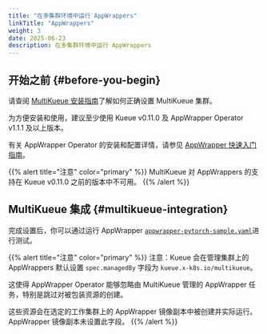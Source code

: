 ```yaml
---
title: "在多集群环境中运行 AppWrappers"
linkTitle: "AppWrappers"
weight: 3
date: 2025-06-23
description: 在多集群环境中运行 AppWrappers
---
```


## 开始之前 {#before-you-begin}

请查阅 [MultiKueue 安装指南](/zh-CN/docs/tasks/manage/setup_multikueue)了解如何正确设置 MultiKueue 集群。

为方便安装和使用，建议至少使用 Kueue v0.11.0 及 AppWrapper Operator v1.1.1 及以上版本。

有关 AppWrapper Operator 的安装和配置详情，请参见 [AppWrapper 快速入门指南](https://project-codeflare.github.io/appwrapper/quick-start/)。

{{% alert title="注意" color="primary" %}}
MultiKueue 对 AppWrappers 的支持在 Kueue v0.11.0 之前的版本中不可用。
{{% /alert %}}

## MultiKueue 集成 {#multikueue-integration}

完成设置后，你可以通过运行 AppWrapper [`appwrapper-pytorch-sample.yaml`](/zh-CN/docs/tasks/run/appwrappers/#example-appwrapper-containing-a-pytorchjob)进行测试。

{{% alert title="注意" color="primary" %}}
注意：Kueue 会在管理集群上的 AppWrappers 默认设置 `spec.managedBy` 字段为 `kueue.x-k8s.io/multikueue`。

这使得 AppWrapper Operator 能够忽略由 MultiKueue 管理的 AppWrapper 任务，特别是跳过对被包装资源的创建。

这些资源会在选定的工作集群上的 AppWrapper 镜像副本中被创建并实际运行。
AppWrapper 镜像副本未设置此字段。
{{% /alert %}}
